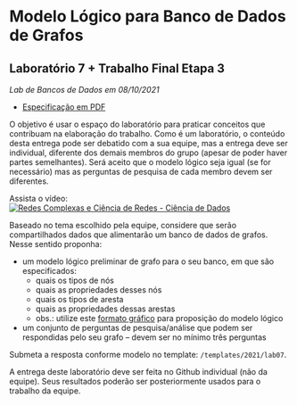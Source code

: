 # Modelo Lógico para Banco de Dados de Grafos
## Laboratório 7 + Trabalho Final Etapa 3
*Lab de Bancos de Dados em 08/10/2021*

* [Especificação em PDF](bd-trabalho-2021-03-etapa-03-laboratorio.pdf)

O objetivo é usar o espaço do laboratório para praticar conceitos que contribuam na elaboração do trabalho. Como é um laboratório, o conteúdo desta entrega pode ser debatido com a sua equipe, mas a entrega deve ser individual, diferente dos demais membros do grupo (apesar de poder haver partes semelhantes). Será aceito que o modelo lógico seja igual (se for necessário) mas as perguntas de pesquisa de cada membro devem ser diferentes.

Assista o vídeo:
[![Redes Complexas e Ciência de Redes - Ciência de Dados](https://img.youtube.com/vi/U1Ij0hMN_IA/0.jpg)](https://youtu.be/U1Ij0hMN_IA)

Baseado no tema escolhido pela equipe, considere que serão compartilhados dados que alimentarão um banco de dados de grafos. Nesse sentido proponha:
* um modelo lógico preliminar de grafo para o seu banco, em que são especificados:
  * quais os tipos de nós
  * quais as propriedades desses nós
  * quais os tipos de aresta
  * quais as propriedades dessas arestas
  * obs.: utilize este [formato gráfico](https://docs.google.com/presentation/d/10RN7bDKUka_Ro2_41WyEE76Wxm4AioiJOrsh6BRY3Kk/edit?usp=sharing) para proposição do modelo lógico
* um conjunto de perguntas de pesquisa/análise que podem ser respondidas pelo seu grafo – devem ser no mínimo três perguntas

Submeta a resposta conforme modelo no template: `/templates/2021/lab07`.

A entrega deste laboratório deve ser feita no Github individual (não da equipe). Seus resultados poderão ser posteriormente usados para o trabalho da equipe.

